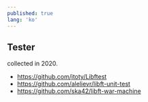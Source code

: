```yaml
---
published: true
lang: 'ko'
---
```


## Tester
collected in 2020.<br>
- https://github.com/jtoty/Libftest
- https://github.com/alelievr/libft-unit-test
- https://github.com/ska42/libft-war-machine
